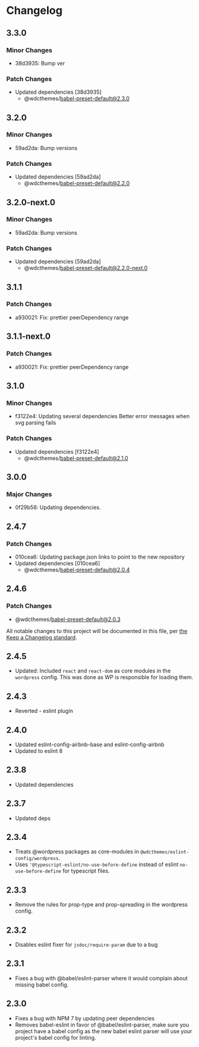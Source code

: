 # Changelog

## 3.3.0

### Minor Changes

- 38d3935: Bump ver

### Patch Changes

- Updated dependencies [38d3935]
  - @wdcthemes/babel-preset-default@2.3.0

## 3.2.0

### Minor Changes

- 59ad2da: Bump versions

### Patch Changes

- Updated dependencies [59ad2da]
  - @wdcthemes/babel-preset-default@2.2.0

## 3.2.0-next.0

### Minor Changes

- 59ad2da: Bump versions

### Patch Changes

- Updated dependencies [59ad2da]
  - @wdcthemes/babel-preset-default@2.2.0-next.0

## 3.1.1

### Patch Changes

- a930021: Fix: prettier peerDependency range

## 3.1.1-next.0

### Patch Changes

- a930021: Fix: prettier peerDependency range

## 3.1.0

### Minor Changes

- f3122e4: Updating several dependencies
  Better error messages when svg parsing fails

### Patch Changes

- Updated dependencies [f3122e4]
  - @wdcthemes/babel-preset-default@2.1.0

## 3.0.0

### Major Changes

- 0f29b56: Updating dependencies.

## 2.4.7

### Patch Changes

- 010cea6: Updating package.json links to point to the new repository
- Updated dependencies [010cea6]
  - @wdcthemes/babel-preset-default@2.0.4

## 2.4.6

### Patch Changes

- @wdcthemes/babel-preset-default@2.0.3

All notable changes to this project will be documented in this file, per [the Keep a Changelog standard](http://keepachangelog.com/).

## 2.4.5

- Updated: Included `react` and `react-dom` as core modules in the `wordpress` config. This was done as WP is responsible for loading them.

## 2.4.3

- Reverted - eslint plugin

## 2.4.0

- Updated eslint-config-airbnb-base and eslint-config-airbnb
- Updated to eslint 8

## 2.3.8

- Updated dependencies

## 2.3.7

- Updated deps

## 2.3.4

- Treats @wordpress packages as core-modules in `@wdcthemes/eslint-config/wordpress`.
- Uses `'@typescript-eslint/no-use-before-define` instead of eslint `no-use-before-define` for typescript files.

## 2.3.3

- Remove the rules for prop-type and prop-spreading in the wordpress config.

## 2.3.2

- Disables eslint fixer for `jsdoc/require-param` due to a bug

## 2.3.1

- Fixes a bug with @babel/eslint-parser where it would complain about missing babel config.

## 2.3.0

- Fixes a bug with NPM 7 by updating peer dependencies
- Removes babel-eslint in favor of @babel/eslint-parser, make sure you project have a babel config as the new babel eslint parser will use your project's babel config for linting.
